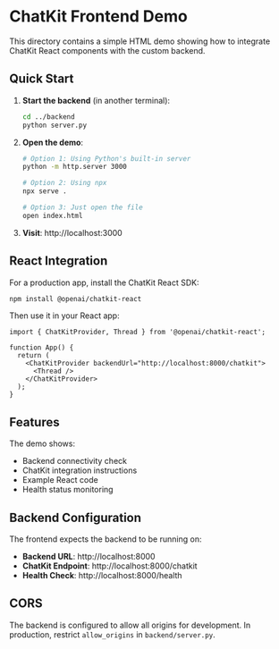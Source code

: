 # ChatKit Frontend Demo

This directory contains a simple HTML demo showing how to integrate ChatKit React components with the custom backend.

## Quick Start

1. **Start the backend** (in another terminal):
   ```bash
   cd ../backend
   python server.py
   ```

2. **Open the demo**:
   ```bash
   # Option 1: Using Python's built-in server
   python -m http.server 3000

   # Option 2: Using npx
   npx serve .

   # Option 3: Just open the file
   open index.html
   ```

3. **Visit**: http://localhost:3000

## React Integration

For a production app, install the ChatKit React SDK:

```bash
npm install @openai/chatkit-react
```

Then use it in your React app:

```tsx
import { ChatKitProvider, Thread } from '@openai/chatkit-react';

function App() {
  return (
    <ChatKitProvider backendUrl="http://localhost:8000/chatkit">
      <Thread />
    </ChatKitProvider>
  );
}
```

## Features

The demo shows:
- Backend connectivity check
- ChatKit integration instructions
- Example React code
- Health status monitoring

## Backend Configuration

The frontend expects the backend to be running on:
- **Backend URL**: http://localhost:8000
- **ChatKit Endpoint**: http://localhost:8000/chatkit
- **Health Check**: http://localhost:8000/health

## CORS

The backend is configured to allow all origins for development. In production, restrict `allow_origins` in `backend/server.py`.
